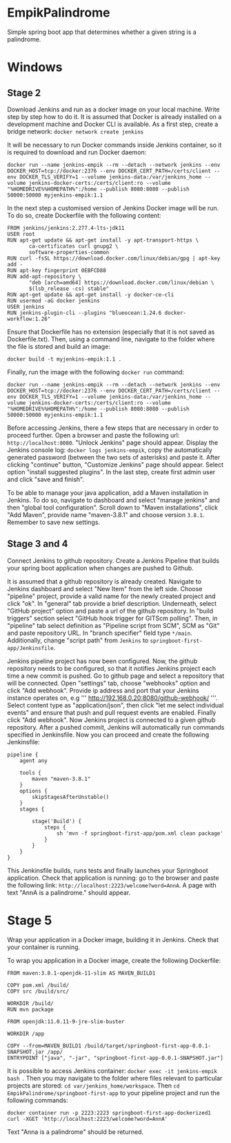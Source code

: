 # EmpikPalindrome
Simple spring boot app that determines whether a given string is a palindrome.

# Windows

## Stage 2
Download Jenkins and run as a docker image on your local machine. Write step by step how to do it.
It is assumed that Docker is already installed on a development machine and Docker CLI is available. As a first step, create a bridge network:
``` docker network create jenkins ```

It will be necessary to run Docker commands inside Jenkins container, so it is required to download and run Docker daemon:
```
docker run --name jenkins-empik --rm --detach --network jenkins --env DOCKER_HOST=tcp://docker:2376 --env DOCKER_CERT_PATH=/certs/client --env DOCKER_TLS_VERIFY=1 --volume jenkins-data:/var/jenkins_home --volume jenkins-docker-certs:/certs/client:ro --volume "%HOMEDRIVE%%HOMEPATH%":/home --publish 8080:8080 --publish 50000:50000 myjenkins-empik:1.1
```

In the next step a customised version of Jenkins Docker image will be run. To do so, create Dockerfile with the following content:
```
FROM jenkins/jenkins:2.277.4-lts-jdk11
USER root
RUN apt-get update && apt-get install -y apt-transport-https \
       ca-certificates curl gnupg2 \
       software-properties-common
RUN curl -fsSL https://download.docker.com/linux/debian/gpg | apt-key add -
RUN apt-key fingerprint 0EBFCD88
RUN add-apt-repository \
       "deb [arch=amd64] https://download.docker.com/linux/debian \
       $(lsb_release -cs) stable"
RUN apt-get update && apt-get install -y docker-ce-cli
RUN usermod -aG docker jenkins
USER jenkins
RUN jenkins-plugin-cli --plugins "blueocean:1.24.6 docker-workflow:1.26"
```
Ensure that Dockerfile has no extension (especially that it is not saved as Dockerfile.txt). Then, using a command line, navigate to the folder where the file is stored and build an image:
```
docker build -t myjenkins-empik:1.1 .
```

Finally, run the image with the following ``` docker run ``` command:
```
docker run --name jenkins-empik --rm --detach --network jenkins --env DOCKER_HOST=tcp://docker:2376 --env DOCKER_CERT_PATH=/certs/client --env DOCKER_TLS_VERIFY=1 --volume jenkins-data:/var/jenkins_home --volume jenkins-docker-certs:/certs/client:ro --volume "%HOMEDRIVE%%HOMEPATH%":/home --publish 8080:8080 --publish 50000:50000 myjenkins-empik:1.1
```

Before accessing Jenkins, there a few steps that are necessary in order to proceed further. Open a browser and paste the following url: ``` http://localhost:8080 ```. "Unlock Jenkins" page should appear. Display the Jenkins console log: ``` docker logs jenkins-empik ```, copy the automatically generated password (between the two sets of asterisks) and paste it. After clicking "continue" button, "Customize Jenkins" page should appear. Select option "install suggested plugins". In the last step, create first admin user and click "save and finish". 

To be able to manage your java application, add a Maven installation in Jenkins. To do so, navigate to dashboard and select "manage jenkins" and then "global tool configuration". Scroll down to "Maven installations", click "Add Maven", provide name "maven-3.8.1" and choose version ``` 3.8.1 ```. Remember to save new settings.

## Stage 3 and 4
Connect Jenkins to github repository. Create a Jenkins Pipeline that builds your spring boot application when 
changes are pushed to Github.

It is assumed that a github repository is already created. Navigate to Jenkins dashboard and select "New Item" from the left side. Choose "pipeline" project, provide a valid name for the newly created project and click "ok". In "general" tab provide a brief description. Underneath, select "GitHub project" option and paste a url of the github repository. In "build triggers" section select "GitHub hook trigger for GITScm polling". Then, in "pipeline" tab select definition as "Pipeline script from SCM", SCM as "Git" and paste repository URL. In "branch specifier" field type ``` */main ```. Additionally, change "script path" from ``` Jenkins ``` to ``` springboot-first-app/Jenkinsfile ```.

Jenkins pipeline project has now been configured. Now, the github repository needs to be configured, so that it notifies Jenkins project each time a new commit is pushed. Go to github page and select a repository that will be connected. Open "settings" tab, choose "webhooks" option and click "Add webhook". Provide ip address and port that your Jenkins instance operates on, e.g ''' http://192.168.0.20:8080/github-webhook/ '''. Select content type as "application/json", then click "let me select individual events" and ensure that push and pull request events are enabled. Finally click "Add webhook".
Now Jenkins project is connected to a given github repository. After a pushed commit, Jenkins will automatically run commands specified in Jenkinsfile.
Now you can proceed and create the following Jenkinsfile:
```
pipeline {
    agent any

    tools {
        maven "maven-3.8.1"
    }
    options {
        skipStagesAfterUnstable()
    }
    stages {

        stage('Build') {
            steps {
                sh 'mvn -f springboot-first-app/pom.xml clean package'
            }
        }
    }
}
```

This Jenkinsfile builds, runs tests and finally launches your Springboot application. Check that application is running: go to the browser and paste the following link: ``` http://localhost:2223/welcome?word=AnnA ```. A page with text "AnnA is a palindrome." should appear.

# Stage 5
Wrap your application in a Docker image, building it in Jenkins. Check that your container is running.

To wrap you application in a Docker image, create the following Dockerfile:
```
FROM maven:3.8.1-openjdk-11-slim AS MAVEN_BUILD1

COPY pom.xml /build/
COPY src /build/src/

WORKDIR /build/
RUN mvn package

FROM openjdk:11.0.11-9-jre-slim-buster

WORKDIR /app

COPY --from=MAVEN_BUILD1 /build/target/springboot-first-app-0.0.1-SNAPSHOT.jar /app/
ENTRYPOINT ["java", "-jar", "springboot-first-app-0.0.1-SNAPSHOT.jar"]
```

It is possible to access Jenkins container: ``` docker exec -it jenkins-empik bash  ```. Then you may navigate to the folder where files relevant to particular projects are stored: ``` cd var/jenkins_home/workspace ```. Then ``` cd EmpikPalindrome/springboot-first-app ``` to your pipeline project and run the following commands:
```
docker container run -p 2223:2223 springboot-first-app-dockerized1
curl -XGET 'http://localhost:2223/welcome?word=AnnA'
```

Text "Anna is a palindrome" should be returned.
